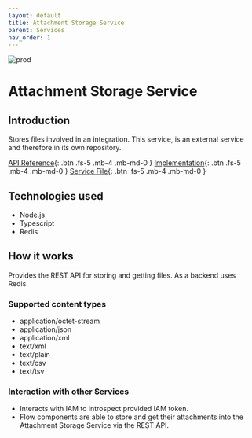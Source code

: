 ```yaml
---
layout: default
title: Attachment Storage Service
parent: Services
nav_order: 1
---
```


<!-- Description Guidelines

Please note:
Use the full links to reference other files or images! Relative links will not work under our theme settings settings.
-->

<!-- please choose the appropriate batch and delete/comment the others  -->
![prod](https://img.shields.io/badge/Status-Production-brightgreen.svg)

# Attachment Storage Service

## Introduction
Stores files involved in an integration. This service, is an external service and therefore in its own repository.

[API Reference](http://attachment-storage-service.openintegrationhub.com/api-docs){: .btn .fs-5 .mb-4 .mb-md-0 }
[Implementation](https://github.com/openintegrationhub/attachment-storage-service){: .btn .fs-5 .mb-4 .mb-md-0 }
[Service File](https://github.com/openintegrationhub/attachment-storage-service/tree/feat/initial-project/lib){: .btn .fs-5 .mb-4 .mb-md-0 }

## Technologies used
- Node.js
- Typescript
- Redis

## How it works
Provides the REST API for storing and getting files. As a backend uses Redis.

### Supported content types
- application/octet-stream
- application/json
- application/xml
- text/xml
- text/plain
- text/csv
- text/tsv

### Interaction with other Services
- Interacts with IAM to introspect provided IAM token.
- Flow components are able to store and get their attachments into the Attachment Storage Service via the REST API.
